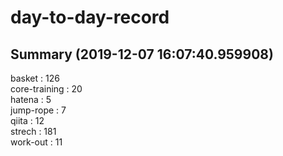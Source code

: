 # day-to-day-record  
## Summary  (2019-12-07 16:07:40.959908)  
basket : 126  
core-training : 20  
hatena : 5  
jump-rope : 7  
qiita : 12  
strech : 181  
work-out : 11  
